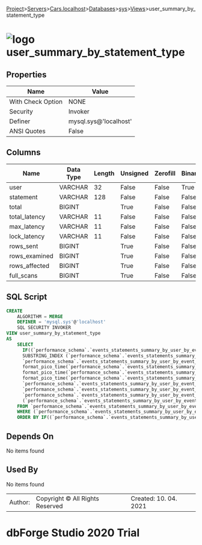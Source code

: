 [Project](../../../../../startpage.md)>[Servers](../../../../Servers.md)>[Cars.localhost](../../../Cars.localhost.md)>[Databases](../../Databases.md)>[sys](../sys.md)>[Views](Views.md)>user_summary_by_statement_type


# ![logo](../../../../../Images/view64.svg) user_summary_by_statement_type


## <a name="#Properties"></a>Properties
|Name|Value|
|---|---|
|With Check Option|NONE|
|Security|Invoker|
|Definer|mysql.sys@'localhost'|
|ANSI Quotes|False|


## <a name="#Columns"></a>Columns
|Name|Data Type|Length|Unsigned|Zerofill|Binary|Not Null|
|---|---|---|---|---|---|---|
|user|VARCHAR|32|False|False|True|False|
|statement|VARCHAR|128|False|False|False|False|
|total|BIGINT||True|False|False|True|
|total_latency|VARCHAR|11|False|False|False|False|
|max_latency|VARCHAR|11|False|False|False|False|
|lock_latency|VARCHAR|11|False|False|False|False|
|rows_sent|BIGINT||True|False|False|True|
|rows_examined|BIGINT||True|False|False|True|
|rows_affected|BIGINT||True|False|False|True|
|full_scans|BIGINT||True|False|False|True|

## <a name="#SqlScript"></a>SQL Script
```SQL
CREATE 
	ALGORITHM = MERGE
	DEFINER = 'mysql.sys'@'localhost'
	SQL SECURITY INVOKER
VIEW user_summary_by_statement_type
AS
	SELECT
	  IF((`performance_schema`.`events_statements_summary_by_user_by_event_name`.`USER` IS NULL), 'background', `performance_schema`.`events_statements_summary_by_user_by_event_name`.`USER`) AS `user`,
	  SUBSTRING_INDEX (`performance_schema`.`events_statements_summary_by_user_by_event_name`.`EVENT_NAME`, '/', -(1)) AS `statement`,
	  `performance_schema`.`events_statements_summary_by_user_by_event_name`.`COUNT_STAR` AS `total`,
	  format_pico_time(`performance_schema`.`events_statements_summary_by_user_by_event_name`.`SUM_TIMER_WAIT`) AS `total_latency`,
	  format_pico_time(`performance_schema`.`events_statements_summary_by_user_by_event_name`.`MAX_TIMER_WAIT`) AS `max_latency`,
	  format_pico_time(`performance_schema`.`events_statements_summary_by_user_by_event_name`.`SUM_LOCK_TIME`) AS `lock_latency`,
	  `performance_schema`.`events_statements_summary_by_user_by_event_name`.`SUM_ROWS_SENT` AS `rows_sent`,
	  `performance_schema`.`events_statements_summary_by_user_by_event_name`.`SUM_ROWS_EXAMINED` AS `rows_examined`,
	  `performance_schema`.`events_statements_summary_by_user_by_event_name`.`SUM_ROWS_AFFECTED` AS `rows_affected`,
	  (`performance_schema`.`events_statements_summary_by_user_by_event_name`.`SUM_NO_INDEX_USED` + `performance_schema`.`events_statements_summary_by_user_by_event_name`.`SUM_NO_GOOD_INDEX_USED`) AS `full_scans`
	FROM `performance_schema`.`events_statements_summary_by_user_by_event_name`
	WHERE (`performance_schema`.`events_statements_summary_by_user_by_event_name`.`SUM_TIMER_WAIT` <> 0)
	ORDER BY IF((`performance_schema`.`events_statements_summary_by_user_by_event_name`.`USER` IS NULL), 'background', `performance_schema`.`events_statements_summary_by_user_by_event_name`.`USER`), `performance_schema`.`events_statements_summary_by_user_by_event_name`.`SUM_TIMER_WAIT` DESC;
```

## <a name="#DependsOn"></a>Depends On
No items found

## <a name="#UsedBy"></a>Used By
No items found

||||
|---|---|---|
|Author: |Copyright © All Rights Reserved|Created: 10. 04. 2021|
# dbForge Studio 2020 Trial